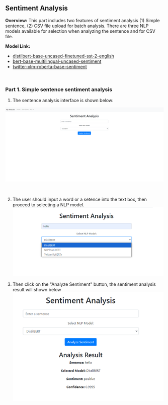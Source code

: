 ## Sentiment Analysis

**Overview:** This part includes two features of sentiment analysis (1) Simple sentence, (2) CSV file upload for batch analysis. There are three NLP models available for selection when analyzing the sentence and for CSV file.

**Model Link:**
- <a href="https://huggingface.co/distilbert/distilbert-base-uncased-finetuned-sst-2-english">distilbert-base-uncased-finetuned-sst-2-english</a>
- <a href="https://huggingface.co/nlptown/bert-base-multilingual-uncased-sentiment">bert-base-multilingual-uncased-sentiment</a>
- <a href="https://huggingface.co/cardiffnlp/twitter-xlm-roberta-base-sentiment">twitter-xlm-roberta-base-sentiment</a>

<br>

### Part 1. Simple sentence sentiment analysis

1. The sentence analysis interface is shown below:

![](image/sentiment_analysis_sentence1.png)

<br>


2. The user should input a word or a setence into the text box, then proceed to selecting a NLP model.
![](image/sentiment_analysis_sentence2.png)

3. Then click on the "Analyze Sentiment" button, the sentiment analysis result will shown below
![](image/sentiment_analysis_sentence3.png)
